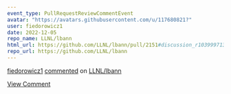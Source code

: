 ```yaml
---
event_type: PullRequestReviewCommentEvent
avatar: "https://avatars.githubusercontent.com/u/117680821?"
user: fiedorowicz1
date: 2022-12-05
repo_name: LLNL/lbann
html_url: https://github.com/LLNL/lbann/pull/2151#discussion_r1039997137
repo_url: https://github.com/LLNL/lbann
---
```


<a href='https://github.com/fiedorowicz1' target='_blank'>fiedorowicz1</a> <a href='https://github.com/LLNL/lbann/pull/2151#discussion_r1039997137' target='_blank'>commented</a> on <a href='https://github.com/LLNL/lbann' target='_blank'>LLNL/lbann</a>

<a href='https://github.com/LLNL/lbann/pull/2151#discussion_r1039997137' target='_blank'>View Comment</a>